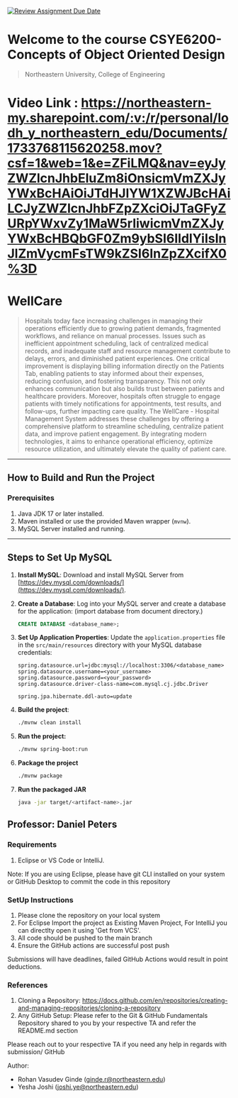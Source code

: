 [![Review Assignment Due Date](https://classroom.github.com/assets/deadline-readme-button-22041afd0340ce965d47ae6ef1cefeee28c7c493a6346c4f15d667ab976d596c.svg)](https://classroom.github.com/a/6xRviSdT)
# Welcome to the course CSYE6200- Concepts of Object Oriented Design
> Northeastern University, College of Engineering

# Video Link : https://northeastern-my.sharepoint.com/:v:/r/personal/lodh_y_northeastern_edu/Documents/1733768115620258.mov?csf=1&web=1&e=ZFiLMQ&nav=eyJyZWZlcnJhbEluZm8iOnsicmVmZXJyYWxBcHAiOiJTdHJlYW1XZWJBcHAiLCJyZWZlcnJhbFZpZXciOiJTaGFyZURpYWxvZy1MaW5rIiwicmVmZXJyYWxBcHBQbGF0Zm9ybSI6IldlYiIsInJlZmVycmFsTW9kZSI6InZpZXcifX0%3D

# WellCare

> Hospitals today face increasing challenges in managing their operations efficiently due to growing
patient demands, fragmented workflows, and reliance on manual processes. Issues such as inefficient
appointment scheduling, lack of centralized medical records, and inadequate staff and resource
management contribute to delays, errors, and diminished patient experiences. One critical improvement
is displaying billing information directly on the Patients Tab, enabling patients to stay informed about
their expenses, reducing confusion, and fostering transparency. This not only enhances communication
but also builds trust between patients and healthcare providers. Moreover, hospitals often struggle to
engage patients with timely notifications for appointments, test results, and follow-ups, further
impacting care quality. The WellCare - Hospital Management System addresses these challenges by
offering a comprehensive platform to streamline scheduling, centralize patient data, and improve patient
engagement. By integrating modern technologies, it aims to enhance operational efficiency, optimize
resource utilization, and ultimately elevate the quality of patient care.
---

## How to Build and Run the Project

### Prerequisites
1. Java JDK 17 or later installed.
2. Maven installed or use the provided Maven wrapper (`mvnw`).
3. MySQL Server installed and running.

---

## Steps to Set Up MySQL

1. **Install MySQL**:
   Download and install MySQL Server from [https://dev.mysql.com/downloads/](https://dev.mysql.com/downloads/).

2. **Create a Database**:
   Log into your MySQL server and create a database for the application: (import database from document directory.)
   ```sql
   CREATE DATABASE <database_name>;

3. **Set Up Application Properties**:
   Update the `application.properties` file in the `src/main/resources` directory with your MySQL database credentials:
   ```properties
   spring.datasource.url=jdbc:mysql://localhost:3306/<database_name>
   spring.datasource.username=<your_username>
   spring.datasource.password=<your_password>
   spring.datasource.driver-class-name=com.mysql.cj.jdbc.Driver

   spring.jpa.hibernate.ddl-auto=update

4. **Build the project**:
    ```bash
   ./mvnw clean install


5. **Run the project:**
    ```bash
    ./mvnw spring-boot:run

6. **Package the project**
    ```bash
   ./mvnw package
7. **Run the packaged JAR**
    ```bash
   java -jar target/<artifact-name>.jar

## Professor: Daniel Peters

### Requirements
1. Eclipse or VS Code or IntelliJ.

Note: If you are using Eclipse, please have git CLI installed on your system or GitHub Desktop to commit the code in this repository

### SetUp Instructions
1. Please clone the repository on your local system
2. For Eclipse Import the project as Existing Maven Project, For IntelliJ you can directlty open it using 'Get from VCS'.
3. All code should be pushed to the main branch
4. Ensure the GitHub actions are successful post push

Submissions will have deadlines, failed GitHub Actions would result in point deductions.

### References
1. Cloning a Repository: <https://docs.github.com/en/repositories/creating-and-managing-repositories/cloning-a-repository>
2. Any GitHub Setup: Please refer to the Git & GitHub Fundamentals Repository shared to you by your respective TA and refer the README.md section

Please reach out to your respective TA if you need any help in regards with submission/ GitHub

Author:
- Rohan Vasudev Ginde (ginde.r@northeastern.edu)
- Yesha Joshi (joshi.ye@northeastern.edu)

